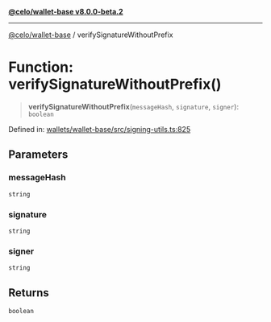 [**@celo/wallet-base v8.0.0-beta.2**](../README.md)

***

[@celo/wallet-base](../README.md) / verifySignatureWithoutPrefix

# Function: verifySignatureWithoutPrefix()

> **verifySignatureWithoutPrefix**(`messageHash`, `signature`, `signer`): `boolean`

Defined in: [wallets/wallet-base/src/signing-utils.ts:825](https://github.com/celo-org/developer-tooling/blob/master/packages/sdk/wallets/wallet-base/src/signing-utils.ts#L825)

## Parameters

### messageHash

`string`

### signature

`string`

### signer

`string`

## Returns

`boolean`
